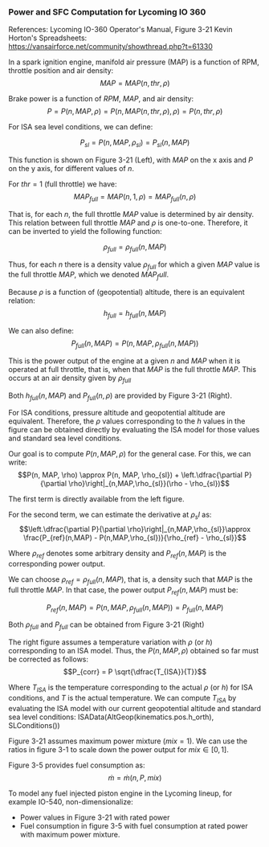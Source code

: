 ### Power and SFC Computation for Lycoming IO 360

References:
Lycoming IO-360 Operator's Manual, Figure 3-21
Kevin Horton's Spreadsheets: https://vansairforce.net/community/showthread.php?t=61330


In a spark ignition engine, manifold air pressure (MAP) is a function of RPM, throttle position and air density:
$$MAP = MAP(n, thr, \rho)$$

Brake power is a function of $RPM$, $MAP$, and air density:
$$P = P(n, MAP, \rho) = P(n, MAP(n, thr, \rho), \rho) = P(n, thr, \rho)$$

For ISA sea level conditions, we can define:
<!-- $$MAP_{sl} = MAP(n, thr, \rho_{sl}) =  MAP_{sl}(n, thr) -->
$$P_{sl} = P(n, MAP, \rho_{sl}) = P_{sl}(n, MAP)$$

This function is shown on Figure 3-21 (Left), with $MAP$ on the x axis and $P$ on the y axis, for different values of $n$.

<!-- At SL conditions, the $MAP$ for each throttle setting has specific limits -->

For $thr = 1$ (full throttle) we have:
$$MAP_{full} = MAP(n, 1, \rho)= MAP_{full}(n, \rho)$$

That is, for each $n$, the full throttle $MAP$ value is determined by air density. This relation between full throttle $MAP$ and $\rho$ is one-to-one. Therefore, it can be inverted to yield the following function:

$$\rho_{full} = \rho_{full}(n, MAP)$$

Thus, for each $n$ there is a density value $\rho_{full}$ for which a given $MAP$ value is the full throttle $MAP$, which we denoted $MAP_full$.

Because $\rho$ is a function of (geopotential) altitude, there is an equivalent relation:
$$h_{full} = h_{full}(n, MAP)$$

We can also define:
$$P_{full}(n, MAP) = P(n, MAP, \rho_{full}(n, MAP))$$

This is the power output of the engine at a given $n$ and $MAP$ when it is operated at full throttle, that is, when that $MAP$ is the full throttle $MAP$. This occurs at an air density given by $\rho_{full}$

Both $h_{full}(n, MAP)$ and $P_{full}(n, \rho)$ are provided by Figure 3-21 (Right).

For ISA conditions, pressure altitude and geopotential altitude are equivalent. Therefore, the $\rho$ values corresponding to the $h$ values in the figure can be obtained directly by evaluating the ISA model for those values and standard sea level conditions.

Our goal is to compute $P(n, MAP, \rho)$ for the general case. For this, we can write:
$$P(n, MAP, \rho) \approx P(n, MAP, \rho_{sl}) + \left.\dfrac{\partial P}{\partial \rho}\right|_{n,MAP,\rho_{sl}}(\rho - \rho_{sl})$$

The first term is directly available from the left figure.

For the second term, we can estimate the derivative at $\rho_sl$ as:
$$\left.\dfrac{\partial P}{\partial \rho}\right|_{n,MAP,\rho_{sl}}\approx \frac{P_{ref}(n,MAP) - P(n,MAP,\rho_{sl})}{\rho_{ref} - \rho_{sl}}$$

Where $\rho_{ref}$ denotes some arbitrary density and $P_{ref}(n,MAP)$ is the corresponding power output.

We can choose $\rho_{ref} = \rho_{full}(n, MAP)$, that is, a density such that $MAP$ is the full throttle $MAP$. In that case, the power output $P_{ref}(n,MAP)$ must be:

$$P_{ref}(n,MAP) = P(n, MAP, \rho_{full}(n, MAP)) = P_{full}(n,MAP)$$

Both $\rho_{full}$ and $P_{full}$ can be obtained from Figure 3-21 (Right)

The right figure assumes a temperature variation with $\rho$ (or $h$) corresponding to an ISA model. Thus, the $P(n, MAP, \rho)$ obtained so far must be corrected as follows:
$$P_{corr} = P \sqrt{\dfrac{T_{ISA}}{T}}$$

Where $T_{ISA}$ is the temperature corresponding to the actual $\rho$ (or $h$) for ISA conditions, and $T$ is the actual temperature. We can compute $T_{ISA}$ by evaluating the ISA model with our current geopotential altitude and standard sea level conditions:
ISAData(AltGeop(kinematics.pos.h_orth), SLConditions())

Figure 3-21 assumes maximum power mixture ($mix = 1$). We can use the ratios in figure 3-1 to scale down the power output for $mix \in [0,1]$.

Figure 3-5 provides fuel consumption as:
$$\dot{m} = \dot{m}(n,P,mix)$$


To model any fuel injected piston engine in the Lycoming lineup, for example IO-540, non-dimensionalize:
- Power values in Figure 3-21 with rated power
- Fuel consumption in figure 3-5 with fuel consumption at rated power with maximum power mixture.
